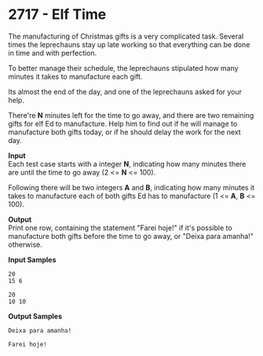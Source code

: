 # 2717 - Elf Time

The manufacturing of Christmas gifts is a very complicated task. Several times the leprechauns stay up late working so that everything can be done in time and with perfection.

To better manage their schedule, the leprechauns stipulated how many minutes it takes to manufacture each gift.

Its almost the end of the day, and one of the leprechauns asked for your help.

There're **N** minutes left for the time to go away, and there are two remaining gifts for elf Ed to manufacture. Help him to find out if he will manage to manufacture both gifts today, or if he should delay the work for the next day.

**Input**<br>
Each test case starts with a integer **N**, indicating how many minutes there are until the time to go away (2 <= **N** <= 100).

Following there will be two integers **A** and **B**, indicating how many minutes it takes to manufacture each of both gifts Ed has to manufacture (1 <= **A**, **B** <= 100).

**Output**<br>
Print one row, containing the statement "Farei hoje!" if it's possible to manufacture both gifts before the time to go away, or "Deixa para amanha!" otherwise.

**Input Samples**
````
20 
15 6
````
````
20 
10 10
````

**Output Samples**
````
Deixa para amanha!
````
````
Farei hoje!
````